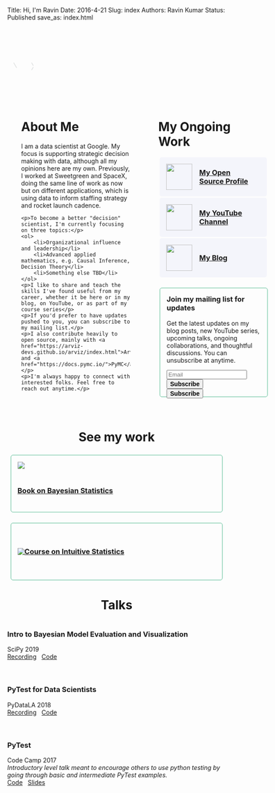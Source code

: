 Title: Hi, I'm Ravin
Date: 2016-4-21 
Slug:  index
Authors: Ravin Kumar
Status: Published
save_as: index.html 

<style type="text/css">
    h1, h2, h3, h4 {
        text-align: center;
    }
    h1:not(.page-title), h2, h3, h4 {
        margin-top: 2.5rem;
    }

    .about-container {
        display: flex;
        flex-wrap: flex-wrap;
    }
    .about-container div.about-box {
        width: 50%;
        padding: 2rem;
    }
    #action-links {
        max-width: 100%;
        margin: 10px auto;
        display: flex;
        flex-wrap: wrap;
        flex-direction: column;
        justify-content: center;
    }
    .action-link, .secondary-box {
        border-radius: 5px;
        margin: 1.5%;
        padding: 15px;
    }
    .action-link, .my-work {
        display: flex;
        flex-direction: row;
    }
    .action-link {
        width: 100%;
        background-color: #f4f5fb;
        -webkit-transition: all 0.15s ease;
        transition: all 0.15s ease;
    }
    .action-link img {
        height: 60px;
        width: 60px;
        margin: auto 0;
    }
    .action-link h3 {
        margin: auto 1rem;
    }  
    .action-link:hover {
        box-shadow: 0 0 10px #ccc;
    }
    .secondary-box {
        border: solid 1px #56bb92;
        min-height: 100px;
        margin-top: 1.5rem;
    }
    .secondary-box img {
        max-height: 80px;
        margin: auto 0;
    }
</style>

<svg viewbox="0 0 100 100" style="opacity:12%;max-width:100px;max-height:100px; margin:40px auto;">
    <style type="text/css">
        path {
            fill: none;
            stroke: #12221D;
            stroke-width: 0.1rem;
            stroke-miterlimit: 10;
            stroke-linecap: round;
        }
        #K-triangle-1,
        #K-triangle-2 {
            stroke-dasharray: 1;
            stroke-dashoffset: 1;
            animation: dash 2s linear forwards;
        }
        #R-triangle-circle {
            stroke-dasharray: 1;
            stroke-dashoffset: 1;
            animation: dash 2.4s linear forwards;           }
        @keyframes dash {
            to {
                stroke-dashoffset: 0;
            }
        }
    </style>
    <g id="R">
        <path id="R-triangle-circle" d="M 15 42.1297 L 43.5792 91.6304 L 15 91.6304 L 15 8.3696 A 32.0984 32.0984 0 0 1 15 72.5664 Z" pathLength="1"/>
    </g>
    <g id="K">
        <path id="K-triangle-1" d="M 56.2434 58.1775 L 85 8.3696 L 56.2434 8.3696 Z" pathLength="1"/>
        <path id="K-triangle-2" d="M 56.2434 42.1297 L 85 91.6304 L 56.2434 91.6304 Z" pathLength="1"/>
    </g>
</svg>


<div class="about-container">
<!-- Left -->
<div class="about-box">
<h1 style="margin-top:0; text-align: left;">About Me</h1>
    <p>I am a data scientist at Google. My focus is supporting strategic decision making with data, although all my opinions here are my own. Previously, I worked at Sweetgreen and SpaceX, doing the same line of work as now but on different applications, which is using data to inform staffing strategy and rocket launch cadence.</p>
    
    <p>To become a better "decision" scientist, I'm currently focusing on three topics:</p>
    <ol>
        <li>Organizational influence and leadership</li>
        <li>Advanced applied mathematics, e.g. Causal Inference, Decision Theory</li>
        <li>Something else TBD</li>
    </ol>
    <p>I like to share and teach the skills I've found useful from my career, whether it be here or in my blog, on YouTube, or as part of my course series</p>
    <p>If you'd prefer to have updates pushed to you, you can subscribe to my mailing list.</p>
    <p>I also contribute heavily to open source, mainly with <a href="https://arviz-devs.github.io/arviz/index.html">ArviZ</a> and <a href="https://docs.pymc.io/">PyMC</a>.</p>
    <p>I'm always happy to connect with interested folks. Feel free to reach out anytime.</p>
</div>

<!-- Right -->
<div class="about-box">
<h1 style="margin-top:0; text-align: left;">My Ongoing Work</h1>
<a href="https://github.com/canyon289/canyon289.github.io"><div class="action-link"><img src="{static}/images/about/github.png" /><h3>My Open Source Profile</h3></div></a>
<a href="https://www.youtube.com/channel/UCX78cJQ_6JZVUWw8cj-f0uA/featured"><div class="action-link"><img src="{static}/images/about/youtube.png" /><h3>My YouTube Channel</h3></div></a>
<a href="{static}/blog.html"><div class="action-link"><img src="{static}/images/logo/logo.png" /><h3>My Blog</h3></div></a>
<div class="secondary-box" style="width: 100%;"> 
    <h3 style="margin-top:0;">Join my mailing list for updates</h3>
    <p>Get the latest updates on my blog posts, new YouTube series, upcoming talks, ongoing collaborations, and thoughtful discussions. You can unsubscribe at anytime.</p>
    <form class="ml-block-form" action="https://static.mailerlite.com/webforms/submit/k0j3t8" data-code="k0j3t8" method="post" target="_blank" style="height: 32px;">
    <div class="ml-form-formContent horozintalForm">
    <div class="ml-form-horizontalRow">
    <div class="ml-input-horizontal">
    <div style="width:100%" class="horizontal-fields">
    <div class="ml-field-group ml-field-email ml-validate-email ml-validate-required">
    <input type="email" class="form-control" data-inputmask="" name="fields[email]" placeholder="Email" autocomplete="email" aria-invalid="false">
    </div>
    </div>
    </div>
    <div class="ml-button-horizontal primary">
    <button type="submit" class="primary" style="font-weight: 700; font-size: 14px;">Subscribe</button>
    <button disabled="disabled" style="display:none" type="button" class="loading"> <div class="ml-form-embedSubmitLoad"></div> <span class="sr-only">Loading...</span> </button>
    </div>
    </div>
    </div>
    <input type="hidden" name="ml-submit" value="1" aria-invalid="false">
    <div class="ml-mobileButton-horizontal">
    <button type="submit" class="primary" style="font-weight: 700; font-size: 14px;">Subscribe</button>
    <button disabled="disabled" style="display:none" type="button" class="loading"> <div class="ml-form-embedSubmitLoad"></div> <span class="sr-only">Loading...</span> </button>
    </div>
    <input type="hidden" name="anticsrf" value="true" aria-invalid="false">
    </form>
 </div>
</div>

</div>

# See my work

<a href="https://bayesiancomputationbook.com/welcome.html"><div class="secondary-box my-work">
    <img src="{static}/images/about/book.jpeg" />
    <div class="my-work-text"><h3>Book on Bayesian Statistics</h3></div>
</div></a>
<a href="https://www.intuitivebayes.com/"><div class="secondary-box my-work">
    <img src="{static}/images/about/course.png" />
    <div class="my-work-text"><h3>Course on Intuitive Statistics</h3></div>
</div></a>


<style> h3 {text-align: left} </style>

# Talks

### Intro to Bayesian Model Evaluation and Visualization
SciPy 2019  
[Recording](https://www.youtube.com/watch?v=bmWMdVQlzIA&E)
&nbsp;
[Code](https://github.com/canyon289/bayesian-model-evaluation)  
<br>

### PyTest for Data Scientists
PyDataLA 2018  
[Recording](https://www.youtube.com/watch?v=dY1nNtDTruE)
&nbsp;
[Code](https://github.com/canyon289/PyTestforDataSciencePyDataLA)  
<br>

### PyTest
Code Camp 2017  
_Introductory level talk meant to encourage others to use python testing by going through basic and intermediate PyTest examples._  
[Code](https://github.com/canyon289/CodeCampPytest)
&nbsp;
[Slides](https://docs.google.com/presentation/d/11A742qhUaQdtwL3IaXQGzT3lB9PfRTXOIN4SpgSbwxo/edit#slide=id.p)  
<br>
